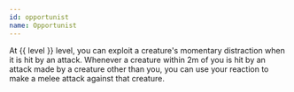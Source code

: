 ```yaml
---
id: opportunist
name: Opportunist
---
```

At {{ level }} level, you can exploit a creature's momentary distraction when it is hit by an attack. Whenever a creature 
within 2m of you is hit by an attack made by a creature other than you, you can use your reaction to make a melee attack 
against that creature.